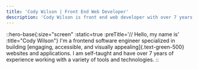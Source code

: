 ```yaml
---
title: 'Cody Wilson | Front End Web Developer'
description: 'Cody Wilson is front end web developer with over 7 years of experience working in numerous roles using a variety of tools and technologies.'
---
```


::hero-base{:size="screen" :static=true :preTitle='// Hello, my name is' :title="Cody Wilson"}
I'm a frontend software engineer specialized in building [engaging, accessible, and visually appealing]{.text-green-500} websites and applications. I am self-taught and have over 7 years of experience working with a variety of tools and technologies.
::

